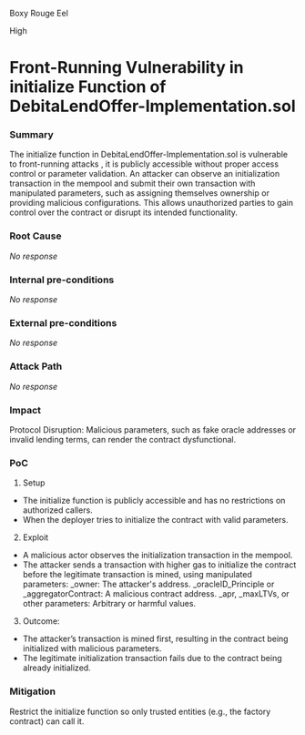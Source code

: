Boxy Rouge Eel

High

# Front-Running Vulnerability in initialize Function of DebitaLendOffer-Implementation.sol

### Summary

The initialize function in DebitaLendOffer-Implementation.sol is vulnerable to front-running attacks , it is publicly accessible without proper access control or parameter validation. An attacker can observe an initialization transaction in the mempool and submit their own transaction with manipulated parameters, such as assigning themselves ownership or providing malicious configurations. This allows unauthorized parties to gain control over the contract or disrupt its intended functionality.

### Root Cause

_No response_

### Internal pre-conditions

_No response_

### External pre-conditions

_No response_

### Attack Path

_No response_

### Impact

Protocol Disruption: Malicious parameters, such as fake oracle addresses or invalid lending terms, can render the contract dysfunctional.

### PoC

1. Setup
- The initialize function is publicly accessible and has no restrictions on authorized callers.
- When the deployer tries to initialize the contract with valid parameters.
2.  Exploit
- A malicious actor observes the initialization transaction in the mempool.
- The attacker sends a transaction with higher gas to initialize the contract before the legitimate transaction is mined, using manipulated parameters:
     _owner: The attacker's address.
      _oracleID_Principle or _aggregatorContract: A malicious contract address.
      _apr, _maxLTVs, or other parameters: Arbitrary or harmful values.
3. Outcome:
- The attacker’s transaction is mined first, resulting in the contract being initialized with malicious parameters.
- The legitimate initialization transaction fails due to the contract being already initialized.

### Mitigation

Restrict the initialize function so only trusted entities (e.g., the factory contract) can call it. 